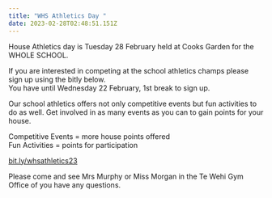 ```yaml
---
title: "WHS Athletics Day "
date: 2023-02-28T02:48:51.151Z
---
```

House Athletics day is Tuesday 28 February held at Cooks Garden for the WHOLE SCHOOL.  

If you are interested in competing at the school athletics champs please sign up using the bitly below.  
You have until Wednesday 22 February, 1st break to sign up.  

Our school athletics offers not only competitive events but fun activities to do as well. Get involved in as many events as you can to gain points for your house.  

Competitive Events = more house points offered  
Fun Activities = points for participation

[bit.ly/whsathletics23](https://docs.google.com/forms/d/e/1FAIpQLSeYaQQU96ktEwCzlAskNwXbpYEtdC7WfhlQO1ek7jTJYU9nWQ/viewform)  

Please come and see Mrs Murphy or Miss Morgan in the Te Wehi Gym Office of you have any questions.
